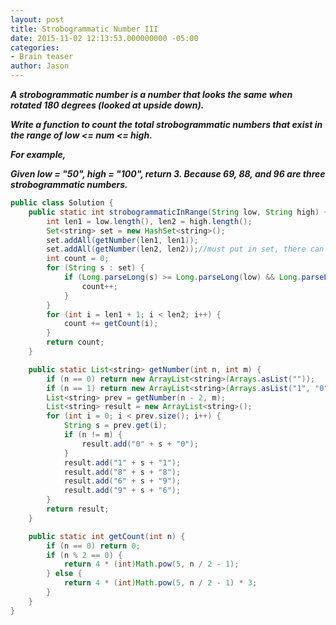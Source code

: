 ```yaml
---
layout: post
title: Strobogrammatic Number III
date: 2015-11-02 12:13:53.000000000 -05:00
categories:
- Brain teaser
author: Jason
---
```

<p><strong><em>A strobogrammatic number is a number that looks the same when rotated 180 degrees (looked at upside down).</p>

Write a function to count the total strobogrammatic numbers that exist in the range of low &lt;= num &lt;= high.</p>
For example,</p>
Given low = "50", high = "100", return 3. Because 69, 88, and 96 are three strobogrammatic numbers.</em></strong></p>
``` java
public class Solution {
    public static int strobogrammaticInRange(String low, String high) {
        int len1 = low.length(), len2 = high.length();
        Set<string> set = new HashSet<string>();
        set.addAll(getNumber(len1, len1));
        set.addAll(getNumber(len2, len2));//must put in set, there can be duplicates in each list from len1 and len2, eg: len1 = len2
        int count = 0;
        for (String s : set) {
            if (Long.parseLong(s) >= Long.parseLong(low) && Long.parseLong(s) <= Long.parseLong(high)) {
                count++;
            }
        }
        for (int i = len1 + 1; i < len2; i++) {
            count += getCount(i);
        }
        return count;
    }

    public static List<string> getNumber(int n, int m) {
        if (n == 0) return new ArrayList<string>(Arrays.asList(""));
        if (n == 1) return new ArrayList<string>(Arrays.asList("1", "0", "8"));
        List<string> prev = getNumber(n - 2, m);
        List<string> result = new ArrayList<string>();
        for (int i = 0; i < prev.size(); i++) {
            String s = prev.get(i);
            if (n != m) {
                result.add("0" + s + "0");
            }
            result.add("1" + s + "1");
            result.add("8" + s + "8");
            result.add("6" + s + "9");
            result.add("9" + s + "6");
        }
        return result;
    }

    public static int getCount(int n) {
        if (n == 0) return 0;
        if (n % 2 == 0) {
            return 4 * (int)Math.pow(5, n / 2 - 1);
        } else {
            return 4 * (int)Math.pow(5, n / 2 - 1) * 3;
        }
    }
}
```
